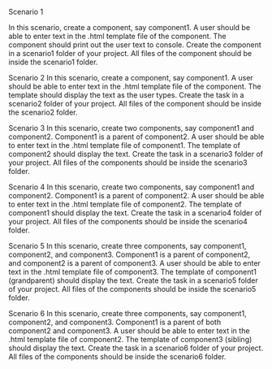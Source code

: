 
Scenario 1


In this scenario, create a component, say component1. A user should be able to enter text in the
.html template file of the component. The component should print out the user text to console.
Create the component in a scenario1 folder of your project. All files of the component should be
inside the scenario1 folder.


Scenario 2
In this scenario, create a component, say component1. A user should be able to enter text in the
.html template file of the component. The template should display the text as the user types.
Create the task in a scenario2 folder of your project. All files of the component should be inside
the scenario2 folder.



Scenario 3
In this scenario, create two components, say component1 and component2. Component1 is a parent of
component2.
A user should be able to enter text in the .html template file of component1. The template of
component2 should display the text.
Create the task in a scenario3 folder of your project. All files of the components should be inside
the scenario3 folder.



Scenario 4
In this scenario, create two components, say component1 and component2. Component1 is a parent of
component2.
A user should be able to enter text in the .html template file of component2. The template of
component1 should display the text.
Create the task in a scenario4 folder of your project. All files of the components should be inside
the scenario4 folder.


Scenario 5
In this scenario, create three components, say component1, component2, and component3. Component1 is
a parent of component2, and component2 is a parent of component3.
A user should be able to enter text in the .html template file of component3. The template of
component1 (grandparent) should display the text.
Create the task in a scenario5 folder of your project. All files of the components should be inside
the scenario5 folder.


Scenario 6
In this scenario, create three components, say component1, component2, and component3. Component1 is
a parent of both component2 and component3.
A user should be able to enter text in the .html template file of component2. The template of
component3 (sibling) should display the text.
Create the task in a scenario6 folder of your project. All files of the components should be inside
the scenario6 folder.